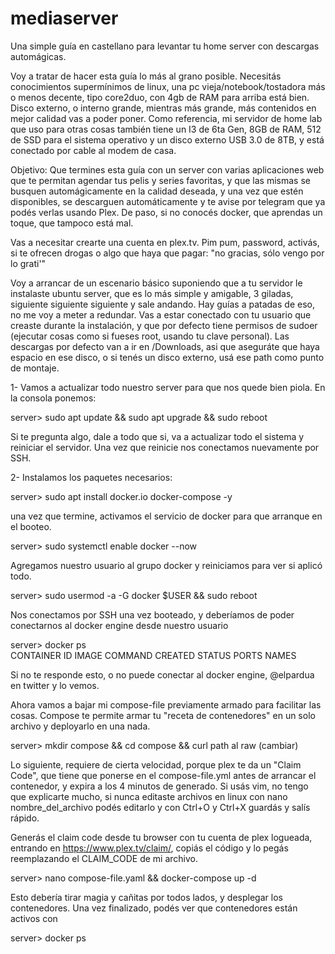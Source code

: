# mediaserver
Una simple guía en castellano para levantar tu home server con descargas automágicas.

Voy a tratar de hacer esta guía lo más al grano posible. Necesitás conocimientos supermínimos de linux, una pc vieja/notebook/tostadora más o menos decente, tipo core2duo, con 4gb de RAM para arriba está bien. Disco externo, o interno grande, mientras más grande, más contenidos en mejor calidad vas a poder poner. Como referencia, mi servidor de home lab que uso para otras cosas también tiene un I3 de 6ta Gen, 8GB de RAM, 512 de SSD para el sistema operativo y un disco externo USB 3.0 de 8TB, y está conectado por cable al modem de casa.

Objetivo:
Que termines esta guía con un server con varias aplicaciones web que te permitan agendar tus pelis y series favoritas, y que las mismas se busquen automágicamente en la calidad deseada, y una vez que estén disponibles, se descarguen automáticamente y te avise por telegram que ya podés verlas usando Plex. De paso, si no conocés docker, que aprendas un toque, que tampoco está mal.

Vas a necesitar crearte una cuenta en plex.tv. Pim pum, password, activás, si te ofrecen drogas o algo que haya que pagar: "no gracias, sólo vengo por lo grati'"

Voy a arrancar de un escenario básico suponiendo que a tu servidor le instalaste ubuntu server, que es lo más simple y amigable, 3 giladas, siguiente siguiente siguiente y sale andando. Hay guías a patadas de eso, no me voy a meter a redundar. Vas a estar conectado con tu usuario que creaste durante la instalación, y que por defecto tiene permisos de sudoer (ejecutar cosas como si fueses root, usando tu clave personal). Las descargas por defecto van a ir en /Downloads, asi que aseguráte que haya espacio en ese disco, o si tenés un disco externo, usá ese path como punto de montaje.

1- Vamos a actualizar todo nuestro server para que nos quede bien piola. En la consola ponemos:

server> sudo apt update && sudo apt upgrade && sudo reboot

Si te pregunta algo, dale a todo que si, va a actualizar todo el sistema y reiniciar el servidor. Una vez que reinicie nos conectamos nuevamente por SSH.

2- Instalamos los paquetes necesarios:

server> sudo apt install docker.io docker-compose -y

una vez que termine, activamos el servicio de docker para que arranque en el booteo.

server> sudo systemctl enable docker --now

Agregamos nuestro usuario al grupo docker y reiniciamos para ver si aplicó todo.

server> sudo usermod -a -G docker $USER && sudo reboot

Nos conectamos por SSH una vez booteado, y deberíamos de poder conectarnos al docker engine desde nuestro usuario

server> docker ps            
CONTAINER ID   IMAGE     COMMAND   CREATED   STATUS    PORTS     NAMES

Si no te responde esto, o no puede conectar al docker engine, @elpardua en twitter y lo vemos.

Ahora vamos a bajar mi compose-file previamente armado para facilitar las cosas. Compose te permite armar tu "receta de contenedores" en un solo archivo y deployarlo en una nada.

server> mkdir compose && cd compose && curl path al raw (cambiar)

Lo siguiente, requiere de cierta velocidad, porque plex te da un "Claim Code", que tiene que ponerse en el compose-file.yml antes de arrancar el contenedor, y expira a los 4 minutos de generado. Si usás vim, no tengo que explicarte mucho, si nunca editaste archivos en linux con nano nombre_del_archivo podés editarlo y con Ctrl+O y Ctrl+X guardás y salís rápido.

Generás el claim code desde tu browser con tu cuenta de plex logueada, entrando en https://www.plex.tv/claim/, copiás el código y lo pegás reemplazando el CLAIM_CODE de mi archivo.

server> nano compose-file.yaml && docker-compose up -d

Esto debería tirar magia y cañitas por todos lados, y desplegar los contenedores. Una vez finalizado, podés ver que contenedores están activos con 

server> docker ps







